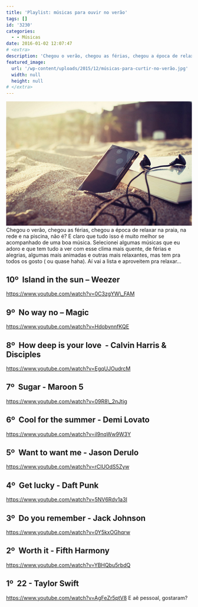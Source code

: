 ```yaml
---
title: 'Playlist: músicas para ouvir no verão'
tags: []
id: '3230'
categories:
  - - Músicas
date: 2016-01-02 12:07:47
# <extra>
description: 'Chegou o verão, chegou as férias, chegou a época de relaxar na praia, na rede e na piscina, não é? E claro que tudo isso é muito melhor se acompanhado de uma boa música. Selecionei algumas músicas que eu adoro e que tem tudo a ver com esse clima mais quente, de férias e alegrias, algumas mais animadas e outras mais relaxantes, mas tem pra todos os gosto ( ou quase haha). Aí vai a lista e aproveitem pra relaxar&#8230; 10º  Island in the sun – Weezer  9º  No way no – Magic 8º  How deep is your love  &#8211; Calvin Harris &amp; Disciples 7º  Sugar &#8211; Maroon 5 6º  Cool for the summer &#8211; Demi Lovato 5º  Want to want me &#8211; Jason Derulo 4º  Get lucky &#8211; Daft Punk 3º  Do you remember &#8211; Jack Johnson 2º  Worth it &#8211; Fifth &hellip;'
featured_image: 
  url: '/wp-content/uploads/2015/12/músicas-para-curtir-no-verão.jpg'
  width: null
  height: null
# </extra>
---
```


[![músicas para o verão](/wp-content/uploads/2015/12/músicas-para-curtir-no-verão.jpg)](/wp-content/uploads/2015/12/músicas-para-curtir-no-verão.jpg) Chegou o verão, chegou as férias, chegou a época de relaxar na praia, na rede e na piscina, não é? E claro que tudo isso é muito melhor se acompanhado de uma boa música. Selecionei algumas músicas que eu adoro e que tem tudo a ver com esse clima mais quente, de férias e alegrias, algumas mais animadas e outras mais relaxantes, mas tem pra todos os gosto ( ou quase haha). Aí vai a lista e aproveitem pra relaxar...

## **10º  Island in the sun – Weezer** 

https://www.youtube.com/watch?v=0C3zgYW\_FAM

## **9º  No way no – Magic**

https://www.youtube.com/watch?v=HdobynnfKQE

## 8º  How deep is your love  - Calvin Harris & Disciples

https://www.youtube.com/watch?v=EgqUJOudrcM

## 7º  Sugar - Maroon 5

https://www.youtube.com/watch?v=09R8\_2nJtjg

## 6º  Cool for the summer - Demi Lovato

https://www.youtube.com/watch?v=il9nqWw9W3Y

## 5º  Want to want me - Jason Derulo

https://www.youtube.com/watch?v=rClUOdS5Zyw

## 4º  Get lucky - Daft Punk

https://www.youtube.com/watch?v=5NV6Rdv1a3I

## 3º  Do you remember - Jack Johnson

https://www.youtube.com/watch?v=0Y5kxOGhqrw

## 2º  Worth it - Fifth Harmony

https://www.youtube.com/watch?v=YBHQbu5rbdQ

## 1º  22 - Taylor Swift

https://www.youtube.com/watch?v=AgFeZr5ptV8 E aê pessoal, gostaram?
